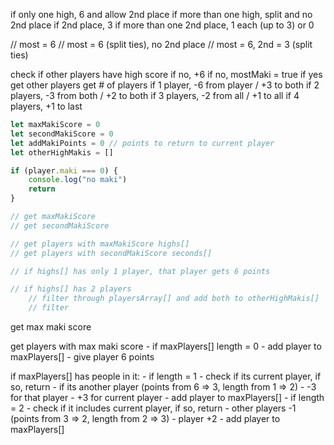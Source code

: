 if only one high, 6 and allow 2nd place
if more than one high, split and no 2nd place
if 2nd place, 3
if more than one 2nd place, 1 each (up to 3) or 0

// most = 6
// most = 6 (split ties), no 2nd place
// most = 6, 2nd = 3 (split ties)

check if other players have high score
	if no, +6
	if no, mostMaki = true
	if yes get other players
		get # of players
		if 1 player, -6 from player / +3 to both
		if 2 players, -3 from both / +2 to both
		if 3 players, -2 from all / +1 to all
		if 4 players, +1 to last

```javascript
let maxMakiScore = 0
let secondMakiScore = 0
let addMakiPoints = 0 // points to return to current player
let otherHighMakis = []

if (player.maki === 0) {
    console.log("no maki")
    return
}

// get maxMakiScore
// get secondMakiScore

// get players with maxMakiScore highs[]
// get players with secondMakiScore seconds[]

// if highs[] has only 1 player, that player gets 6 points

// if highs[] has 2 players
    // filter through playersArray[] and add both to otherHighMakis[]
    // filter

```

get max maki score

get players with max maki score
    - if maxPlayers[] length = 0
        - add player to maxPlayers[]
        - give player 6 points

if maxPlayers[] has people in it:
    - if length = 1
        - check if its current player, if so, return
        - if its another player (points from 6 => 3, length from 1 => 2)
            - -3 for that player
            - +3 for current player
            - add player to maxPlayers[]
    - if length = 2
        - check if it includes current player, if so, return
        - other players -1 (points from 3 => 2, length from 2 => 3)
        - player +2
        - add player to maxPlayers[]
